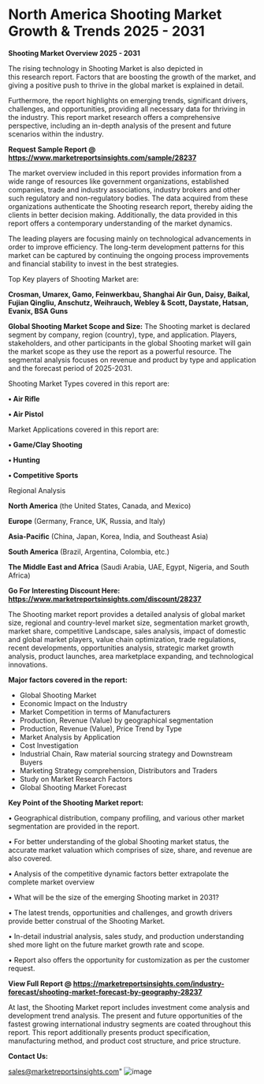# North America Shooting Market Growth & Trends 2025 - 2031

<Strong> Shooting Market Overview 2025 - 2031</strong>

The rising technology in Shooting Market is also depicted in this research report. Factors that are boosting the growth of the market, and giving a positive push to thrive in the global market is explained in detail.

Furthermore, the report highlights on emerging trends, significant drivers, challenges, and opportunities, providing all necessary data for thriving in the industry. This report market research offers a comprehensive perspective, including an in-depth analysis of the present and future scenarios within the industry.

<strong>Request Sample Report @ <a href=https://www.marketreportsinsights.com/sample/28237>https://www.marketreportsinsights.com/sample/28237</a></strong>

The market overview included in this report provides information from a wide range of resources like government organizations, established companies, trade and industry associations, industry brokers and other such regulatory and non-regulatory bodies. The data acquired from these organizations authenticate the Shooting research report, thereby aiding the clients in better decision making. Additionally, the data provided in this report offers a contemporary understanding of the market dynamics.

The leading players are focusing mainly on technological advancements in order to improve efficiency. The long-term development patterns for this market can be captured by continuing the ongoing process improvements and financial stability to invest in the best strategies.

Top Key players of Shooting Market are:

<strong>Crosman, Umarex, Gamo, Feinwerkbau, Shanghai Air Gun, Daisy, Baikal, Fujian Qingliu, Anschutz, Weihrauch, Webley & Scott, Daystate, Hatsan, Evanix, BSA Guns</strong>

<strong><b>Global Shooting Market Scope and Size:</b></strong>
The Shooting market is declared segment by company, region (country), type, and application. Players, stakeholders, and other participants in the global Shooting market will gain the market scope as they use the report as a powerful resource. The segmental analysis focuses on revenue and product by type and application and the forecast period of 2025-2031.

Shooting Market Types covered in this report are:

<strong>• Air Rifle

• Air Pistol</strong>

Market Applications covered in this report are:

<strong>• Game/Clay Shooting

• Hunting

• Competitive Sports</strong> 

Regional Analysis

<strong>North America</strong> (the United States, Canada, and Mexico)

<strong>Europe</strong> (Germany, France, UK, Russia, and Italy)

<strong>Asia-Pacific</strong> (China, Japan, Korea, India, and Southeast Asia)

<strong>South America</strong> (Brazil, Argentina, Colombia, etc.)

<strong>The Middle East and Africa</strong> (Saudi Arabia, UAE, Egypt, Nigeria, and South Africa)

<strong>Go For Interesting Discount Here: <a href=https://www.marketreportsinsights.com/discount/28237>https://www.marketreportsinsights.com/discount/28237</a></strong>

The Shooting market report provides a detailed analysis of global market size, regional and country-level market size, segmentation market growth, market share, competitive Landscape, sales analysis, impact of domestic and global market players, value chain optimization, trade regulations, recent developments, opportunities analysis, strategic market growth analysis, product launches, area marketplace expanding, and technological innovations.

<strong><b>Major factors covered in the report:</b></strong>
<ul>
  <li>Global Shooting Market </li>
  <li>Economic Impact on the Industry</li>
  <li>Market Competition in terms of Manufacturers</li>
  <li>Production, Revenue (Value) by geographical segmentation</li>
  <li>Production, Revenue (Value), Price Trend by Type</li>
  <li>Market Analysis by Application</li>
  <li>Cost Investigation</li>
  <li>Industrial Chain, Raw material sourcing strategy and Downstream Buyers</li>
  <li>Marketing Strategy comprehension, Distributors and Traders</li>
  <li>Study on Market Research Factors</li>
  <li>Global Shooting Market Forecast</li>
</ul>

<strong><b>Key Point of the Shooting Market report:</b></strong>

• Geographical distribution, company profiling, and various other market segmentation are provided in the report.

• For better understanding of the global Shooting market status, the accurate market valuation which comprises of size, share, and revenue are also covered.

• Analysis of the competitive dynamic factors better extrapolate the complete market overview

• What will be the size of the emerging Shooting market in 2031?

• The latest trends, opportunities and challenges, and growth drivers provide better construal of the Shooting Market.

• In-detail industrial analysis, sales study, and production understanding shed more light on the future market growth rate and scope.

• Report also offers the opportunity for customization as per the customer request.

<strong><b>View Full Report @ <a href=https://marketreportsinsights.com/industry-forecast/shooting-market-forecast-by-geography-28237>https://marketreportsinsights.com/industry-forecast/shooting-market-forecast-by-geography-28237</a></b></strong>


At last, the Shooting Market report includes investment come analysis and development trend analysis. The present and future opportunities of the fastest growing international industry segments are coated throughout this report. This report additionally presents product specification, manufacturing method, and product cost structure, and price structure.

<strong>Contact Us:</strong>

sales@marketreportsinsights.com"
![image](https://github.com/user-attachments/assets/9baec78e-4ca0-4079-8d30-b55f9dede22d)
